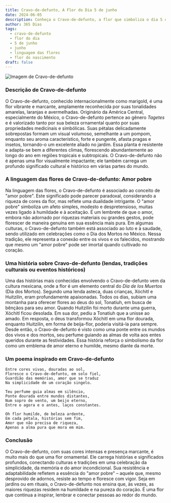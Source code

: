 ```yaml
---
title: Cravo-de-defunto, A Flor do Dia 5 de junho
date: 2024-06-05
description: Conheça o Cravo-de-defunto, a flor que simboliza o dia 5 de junho e seu significado 'Amor pobre'. Explore a beleza e o simbolismo desta flor encantadora.
author: 365 Dias
tags:
  - cravo-de-defunto
  - flor do dia
  - 5 de junho
  - junho
  - linguagem das flores
  - flor do nascimento
draft: false
---
```


![Imagem de Cravo-de-defunto](https://cdn.pixabay.com/photo/2023/03/07/18/56/marigold-7836281_1280.jpg#center)

### Descrição de Cravo-de-defunto

O Cravo-de-defunto, conhecido internacionalmente como marigold, é uma flor vibrante e marcante, amplamente reconhecida por suas tonalidades amarelas, laranjas e avermelhadas. Originário da América Central, especialmente do México, o Cravo-de-defunto pertence ao gênero _Tagetes_ e é valorizado tanto por sua beleza ornamental quanto por suas propriedades medicinais e simbólicas. Suas pétalas delicadamente sobrepostas formam um visual volumoso, semelhante a um pompom, enquanto seu aroma característico, forte e pungente, afasta pragas e insetos, tornando-o um excelente aliado no jardim. Essa planta é resistente e adapta-se bem a diferentes climas, florescendo abundantemente ao longo do ano em regiões tropicais e subtropicais. O Cravo-de-defunto não é apenas uma flor visualmente impactante; ele também carrega um profundo significado cultural e histórico em várias partes do mundo.

### A linguagem das flores de Cravo-de-defunto: Amor pobre

Na linguagem das flores, o Cravo-de-defunto é associado ao conceito de "amor pobre". Este significado pode parecer paradoxal, considerando a riqueza de cores da flor, mas reflete uma dualidade intrigante. O "amor pobre" simboliza um afeto simples, modesto e despretensioso, muitas vezes ligado à humildade e à aceitação. É um lembrete de que o amor, embora não adornado por riquezas materiais ou grandes gestos, pode florescer de maneira genuína em sua essência mais pura. Em algumas culturas, o Cravo-de-defunto também está associado ao luto e à saudade, sendo utilizado em celebrações como o Dia dos Mortos no México. Nessa tradição, ele representa a conexão entre os vivos e os falecidos, mostrando que mesmo um "amor pobre" pode ser imortal quando cultivado no coração.

### Uma história sobre Cravo-de-defunto (lendas, tradições culturais ou eventos históricos)

Uma das histórias mais conhecidas envolvendo o Cravo-de-defunto vem da cultura mexicana, onde a flor é um elemento central do _Día de los Muertos_ (Dia dos Mortos). Segundo uma lenda asteca, duas crianças, Xóchitl e Huitzilin, eram profundamente apaixonadas. Todos os dias, subiam uma montanha para oferecer flores ao deus do sol, Tonatiuh, em busca de bênçãos para seu amor. Quando Huitzilin foi morto durante uma guerra, Xóchitl ficou desolada. Em sua dor, pediu a Tonatiuh que a unisse ao amado. Em resposta, o deus transformou Xóchitl em uma flor dourada, enquanto Huitzilin, em forma de beija-flor, poderia visitá-la para sempre. Desde então, o Cravo-de-defunto é visto como uma ponte entre os mundos dos vivos e dos mortos, seu perfume guiando as almas de volta aos entes queridos durante as festividades. Essa história reforça o simbolismo da flor como um emblema de amor eterno e humilde, mesmo diante da morte.

### Um poema inspirado em Cravo-de-defunto

```
Entre cores vivas, douradas ao sol,  
Floresce o Cravo-de-defunto, em solo fiel,  
Guardião das memórias, amor que se traduz  
Na simplicidade de um coração singelo.  

Teu perfume guia almas em silêncio,  
Ponte dourada entre mundos distantes,  
Num sopro de vento, um beijo eterno,  
Entre o agora e o antes, laços constantes.  

Oh flor humilde, de beleza ardente,  
Em cada pétala, histórias sem fim,  
Amor que não precisa de riqueza,  
Apenas a alma pura que mora em mim.  
```

### Conclusão

O Cravo-de-defunto, com suas cores intensas e presença marcante, é muito mais do que uma flor ornamental. Ele carrega histórias e significados profundos, conectando culturas e tradições em uma celebração da simplicidade, da memória e do amor incondicional. Sua resistência e adaptabilidade refletem a essência do "amor pobre" – aquele que, mesmo desprovido de adornos, resiste ao tempo e floresce com vigor. Seja em jardins ou em rituais, o Cravo-de-defunto nos ensina que, às vezes, as maiores riquezas residem na humildade e na pureza do coração. É uma flor que continua a inspirar, lembrar e conectar pessoas ao redor do mundo.